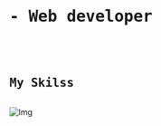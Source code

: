 <h1><pre>- Web developer </pre></h1><br>
<pre><h2>My Skilss</h2></pre>

![Img](ruta/a/la/imagen.jpg)


